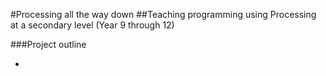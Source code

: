 #Processing all the way down
##Teaching programming using Processing at a secondary level (Year 9 through 12)

###Project outline

* 